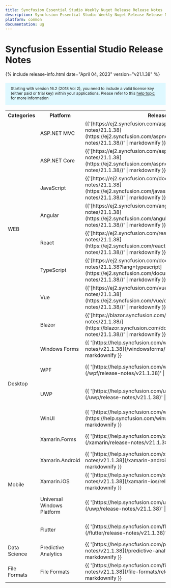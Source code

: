 ```yaml
---
title: Syncfusion Essential Studio Weekly Nuget Release Release Notes  
description: Syncfusion Essential Studio Weekly Nuget Release Release Notes  
platform: common
documentation: ug
---
```


# Syncfusion Essential Studio  Release Notes  

{% include release-info.html date="April 04, 2023"   version="v21.1.38" %} 

<style>
#license {
    font-size: .88em!important;
margin-top: 1.5em;     margin-bottom: 1.5em;
    background-color: #def8ff;
    padding: 10px 17px 14px;
}
</style>

<div id="license">
Starting with version 16.2 (2018 Vol 2), you need to include a valid license key (either paid or trial key) within your applications. 
Please refer to this <a href="/common/essential-studio/licensing/license-key">help topic</a> for more information 
</div>



<table>
<tr>
<th>
Categories</th><th>
Platform</th><th>
Release Notes</th><th>
Read Me</th></tr>
<tr>
<td rowspan="8">
WEB 
</td>
<td>
ASP.NET MVC
</td>
<td>{{'[https://ej2.syncfusion.com/aspnetmvc/documentation/release-notes/21.1.38](https://ej2.syncfusion.com/aspnetmvc/documentation/release-notes/21.1.38/)' | markdownify }}
</td>
<td>{{'[http://files2.syncfusion.com/Installs/v21.1.38/ReadMe/web/ASPMVC.html](http://files2.syncfusion.com/Installs/v21.1.38/ReadMe/web/ASPMVC.html)' | markdownify }}
</td>
</tr>
<tr>
<td>
ASP.NET Core	
</td>
<td>{{'[https://ej2.syncfusion.com/aspnetcore/documentation/release-notes/21.1.38](https://ej2.syncfusion.com/aspnetcore/documentation/release-notes/21.1.38/)' | markdownify }}
</td>
<td>{{'[http://files2.syncfusion.com/Installs/v21.1.38/ReadMe/web/ASPNETCORE.html](http://files2.syncfusion.com/Installs/v21.1.38/ReadMe/web/ASPNETCORE.html)' | markdownify }}
</td>
</tr>
<tr>
<td>
JavaScript
</td>
<td>{{'[https://ej2.syncfusion.com/documentation/release-notes/21.1.38](https://ej2.syncfusion.com/javascript/documentation/release-notes/21.1.38/)' | markdownify }}
</td>
<td>{{'[http://files2.syncfusion.com/Installs/v21.1.38/ReadMe/web/JavaScript.html](http://files2.syncfusion.com/Installs/v21.1.38/ReadMe/web/JavaScript.html)' | markdownify }}
</td>
</tr>
<tr>
<td>
Angular
</td>
<td>{{'[https://ej2.syncfusion.com/angular/documentation/release-notes/21.1.38](https://ej2.syncfusion.com/angular/documentation/release-notes/21.1.38/)' | markdownify }}
</td>
<td>{{'[http://files2.syncfusion.com/Installs/v21.1.38/ReadMe/web/Angular.html](http://files2.syncfusion.com/Installs/v21.1.38/ReadMe/web/Angular.html)' | markdownify }}
</td>
</tr>
<tr>
<td>
React
</td>
<td>{{'[https://ej2.syncfusion.com/react/documentation/release-notes/21.1.38](https://ej2.syncfusion.com/react/documentation/release-notes/21.1.38/)' | markdownify }}
</td>
<td>{{'[http://files2.syncfusion.com/Installs/v21.1.38/ReadMe/web/React.html](http://files2.syncfusion.com/Installs/v21.1.38/ReadMe/web/React.html)' | markdownify }}
</td>
</tr>
<tr>
<td>
TypeScript
</td>
<td>{{'[https://ej2.syncfusion.com/documentation/release-notes/21.1.38?lang=typescript](https://ej2.syncfusion.com/documentation/release-notes/21.1.38/)' | markdownify }}
</td>
<td>{{'[http://files2.syncfusion.com/Installs/v21.1.38/ReadMe/web/TypeScript.html](http://files2.syncfusion.com/Installs/v21.1.38/ReadMe/web/TypeScript.html)' | markdownify }}
</td>
</tr>
<tr>
<td>
Vue
</td>
<td>{{'[https://ej2.syncfusion.com/vue/documentation/release-notes/21.1.38](https://ej2.syncfusion.com/vue/documentation/release-notes/21.1.38/)' | markdownify }}
</td>
<td>{{'[http://files2.syncfusion.com/Installs/v21.1.38/ReadMe/web/Vue.html](http://files2.syncfusion.com/Installs/v21.1.38/ReadMe/web/Vue.html)' | markdownify }}
</td>
</tr>
<tr>
<td>
Blazor
</td>
<td>{{'[https://blazor.syncfusion.com/documentation/release-notes/21.1.38/](https://blazor.syncfusion.com/documentation/release-notes/21.1.38/)' | markdownify }}
</td>
<td>{{'[http://files2.syncfusion.com/Installs/v21.1.38/ReadMe/web/Blazor.html](http://files2.syncfusion.com/Installs/v21.1.38/ReadMe/web/Blazor.html)' | markdownify }}
</td>
</tr>
<tr>
<td rowspan="4">
Desktop
</td>
<td>
Windows Forms
</td>
<td>{{ '[https://help.syncfusion.com/windowsforms/release-notes/v21.1.38](/windowsforms/release-notes/v21.1.38)' | markdownify }}
</td>
<td>{{ '[http://files2.syncfusion.com/Installs/v21.1.38/ReadMe/WindowsForms.html](http://files2.syncfusion.com/Installs/v21.1.38/ReadMe/WindowsForms.html)' | markdownify }}
</td>
</tr>
<tr>
<td>
WPF
</td>
<td>{{ '[https://help.syncfusion.com/wpf/release-notes/v21.1.38](/wpf/release-notes/v21.1.38)' | markdownify }}
</td>
<td>{{ '[http://files2.syncfusion.com/Installs/v21.1.38/ReadMe/WPF.html](http://files2.syncfusion.com/Installs/v21.1.38/ReadMe/WPF.html)' | markdownify }}
</td>
</tr>
<tr>
<td>
UWP
</td>
<td>{{ '[https://help.syncfusion.com/uwp/release-notes/v21.1.38](/uwp/release-notes/v21.1.38)' | markdownify }}
</td>
<td>{{ '[http://files2.syncfusion.com/Installs/v21.1.38/ReadMe/UniversalWindows.html](http://files2.syncfusion.com/Installs/v21.1.38/ReadMe/UniversalWindows.html)' | markdownify }}
</td>
</tr>
<tr>
<td>
WinUI
</td>
<td>{{ '[https://help.syncfusion.com/winui/release-notes/v21.1.38](https://help.syncfusion.com/winui/release-notes/v21.1.38)' | markdownify }}
</td>
<td>{{ '[http://files2.syncfusion.com/Installs/v21.1.38/ReadMe/WinUI.html](http://files2.syncfusion.com/Installs/v21.1.38/ReadMe/WinUI.html)' | markdownify }}
</td>
</tr>
<tr>
<td rowspan="5">
Mobile
</td>
<td>
Xamarin.Forms
</td>
<td>{{ '[https://help.syncfusion.com/xamarin/release-notes/v21.1.38](/xamarin/release-notes/v21.1.38)' | markdownify }}
</td>
<td>{{ '[http://files2.syncfusion.com/Installs/v21.1.38/ReadMe/Xamarin_Forms.html](http://files2.syncfusion.com/Installs/v21.1.38/ReadMe/Xamarin_Forms.html)' | markdownify }}
</td>
</tr>
<tr>
<td>
Xamarin.Android
</td>
<td>{{ '[https://help.syncfusion.com/xamarin-android/release-notes/v21.1.38](/xamarin-android/release-notes/v21.1.38)' | markdownify }}
</td>
<td>{{ '[http://files2.syncfusion.com/Installs/v21.1.38/ReadMe/Xamarin_Forms.html](http://files2.syncfusion.com/Installs/v21.1.38/ReadMe/Xamarin_Forms.html)' | markdownify }}
</td>
</tr>
<tr>
<td>
Xamarin.iOS
</td>
<td>{{ '[https://help.syncfusion.com/xamarin-ios/release-notes/v21.1.38](/xamarin-ios/release-notes/v21.1.38)' | markdownify }}
</td>
<td>{{ '[http://files2.syncfusion.com/Installs/v21.1.38/ReadMe/Xamarin_Forms.html](http://files2.syncfusion.com/Installs/v21.1.38/ReadMe/Xamarin_Forms.html)' | markdownify }}
</td>
</tr>
<tr>
<td>
Universal Windows Platform
</td>
<td>{{ '[https://help.syncfusion.com/uwp/release-notes/v21.1.38](/uwp/release-notes/v21.1.38)' | markdownify }}
</td>
<td>{{ '[http://files2.syncfusion.com/Installs/v21.1.38/ReadMe/UniversalWindows.html](http://files2.syncfusion.com/Installs/v21.1.38/ReadMe/UniversalWindows.html)' | markdownify }}
</td>
</tr>
<tr>
<td>
Flutter
</td>
<td>{{ '[https://help.syncfusion.com/flutter/release-notes/v21.1.38](/flutter/release-notes/v21.1.38)' | markdownify }}
</td>
<td>{{ '[http://files2.syncfusion.com/Installs/v21.1.38/ReadMe/Flutter.html](http://files2.syncfusion.com/Installs/v21.1.38/ReadMe/Flutter.html)' | markdownify }}
</td>
</tr>




<tr>
<td>
Data Science
</td>
<td>
Predictive Analytics
</td>
<td>{{ '[https://help.syncfusion.com/predictive-analytics/release-notes/v21.1.38](/predictive-analytics/release-notes/v21.1.38)' | markdownify }}
</td>
<td>
</td>
</tr>
<tr>
<td>
File Formats
</td>
<td>
File Formats
</td>
<td>{{ '[https://help.syncfusion.com/file-formats/release-notes/v21.1.38](/file-formats/release-notes/v21.1.38)' | markdownify }}
</td>
<td>
</td>
</tr>
</table>